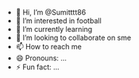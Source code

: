 - 👋 Hi, I’m @Sumitttt86
- 👀 I’m interested in football
- 🌱 I’m currently learning 
- 💞️ I’m looking to collaborate on sme
- 📫 How to reach me 
- 😄 Pronouns: ...
- ⚡ Fun fact: ...

<!---
Sumitttt86/Sumitttt86 is a ✨ special ✨ repository because its `README.md` (this file) appears on your GitHub profile.
You can click the Preview link to take a look at your changes.
--->
